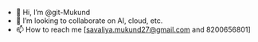 - 👋 Hi, I’m @git-Mukund
- 💞️ I’m looking to collaborate on AI, cloud, etc.
- 📫 How to reach me [savaliya.mukund27@gmail.com and 8200656801]

<!---
git-Mukund/git-Mukund is a ✨ special ✨ repository because its `README.md` (this file) appears on your GitHub profile.
You can click the Preview link to take a look at your changes.
--->
